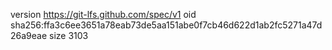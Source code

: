 version https://git-lfs.github.com/spec/v1
oid sha256:ffa3c6ee3651a78eab73de5aa151abe0f7cb46d622d1ab2fc5271a47d26a9eae
size 3103
